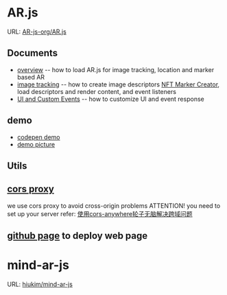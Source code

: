 # AR.js
URL: [AR-js-org/AR.js](https://github.com/AR-js-org/AR.js)

## Documents
* [overview](https://ar-js-org.github.io/AR.js-Docs/) -- how to load AR.js for image tracking, location and marker based AR
* [image tracking](https://ar-js-org.github.io/AR.js-Docs/image-tracking/) -- how to create image descriptors [NFT Marker Creator](https://carnaux.github.io/NFT-Marker-Creator/#/), load descriptors and render content, and event listeners
* [UI and Custom Events](https://ar-js-org.github.io/AR.js-Docs/ui-events/) -- how to customize UI and event response

## demo
* [codepen demo](https://codepen.io/nicolocarpignoli/pen/vYOeYKd)
* [demo picture](https://raw.githubusercontent.com/AR-js-org/AR.js/master/aframe/examples/image-tracking/nft/trex-image-big.jpeg)

## Utils

## [cors proxy](https://github.com/Rob--W/cors-anywhere)
we use cors proxy to avoid cross-origin problems ATTENTION! you need to set up your server
refer: [使用cors-anywhere轮子无脑解决跨域问题](https://zhuanlan.zhihu.com/p/464078121)
## [github page](https://docs.github.com/en/pages/quickstart) to deploy web page


# mind-ar-js
URL: [hiukim/mind-ar-js](https://github.com/hiukim/mind-ar-js)
